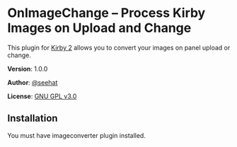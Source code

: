 # OnImageChange – Process Kirby Images on Upload and Change

This plugin for [Kirby 2](http://getkirby.com) allows you to convert your images on panel upload or change.

**Version**: 1.0.0

**Author**: [@seehat](https://github.com/seehat/)

**License**: [GNU GPL v3.0](http://opensource.org/licenses/GPL-3.0)

## Installation

You must have imageconverter plugin installed.

